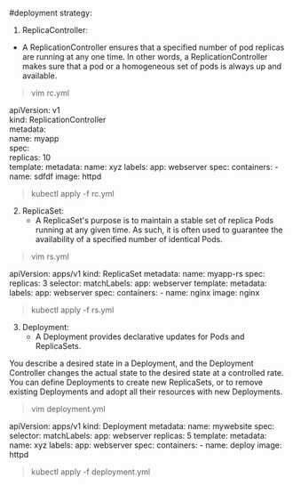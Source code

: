 #deployment strategy:
1. ReplicaController:
  * A ReplicationController ensures that a specified number of pod replicas are running at any one time. In other words, a ReplicationController makes sure that a pod or a homogeneous set of pods is always up and available.
> vim rc.yml

apiVersion: v1  
kind: ReplicationController  
metadata:  
  name: myapp  
spec:  
  replicas: 10   
  template: 
    metadata: 
      name: xyz 
      labels: 
        app: webserver 
  spec: 
      containers:
        - name: sdfdf 
          image: httpd  
          
> kubectl apply -f rc.yml

2. ReplicaSet:
   * A ReplicaSet's purpose is to maintain a stable set of replica Pods running at any given time. As such, it is often used to guarantee the availability of a specified number of identical Pods.
  > vim rs.yml

apiVersion: apps/v1 
kind: ReplicaSet 
metadata: 
  name: myapp-rs 
spec: 
  replicas: 3 
  selector: 
    matchLabels: 
      app: webserver 
  template: 
    metadata: 
      labels: 
        app: webserver 
    spec: 
      containers: 
        - name: nginx 
          image: nginx  
          
> kubectl apply -f rs.yml

3. Deployment:
   * A Deployment provides declarative updates for Pods and ReplicaSets.

You describe a desired state in a Deployment, and the Deployment Controller changes the actual state to the desired state at a controlled rate. You can define Deployments to create new ReplicaSets, or to remove existing Deployments and adopt all their resources with new Deployments.  
> vim deployment.yml

apiVersion: apps/v1 
kind: Deployment 
metadata: 
         name: mywebsite 
spec: 
        selector: 
            matchLabels: 
                app: webserver 
       replicas: 5 
       template: 
                metadata: 
                     name: xyz 
                     labels: 
                          app: webserver 
                spec: 
                         containers: 
                                - name: deploy 
                                  image: httpd  
                                  
> kubectl apply -f deployment.yml

    
